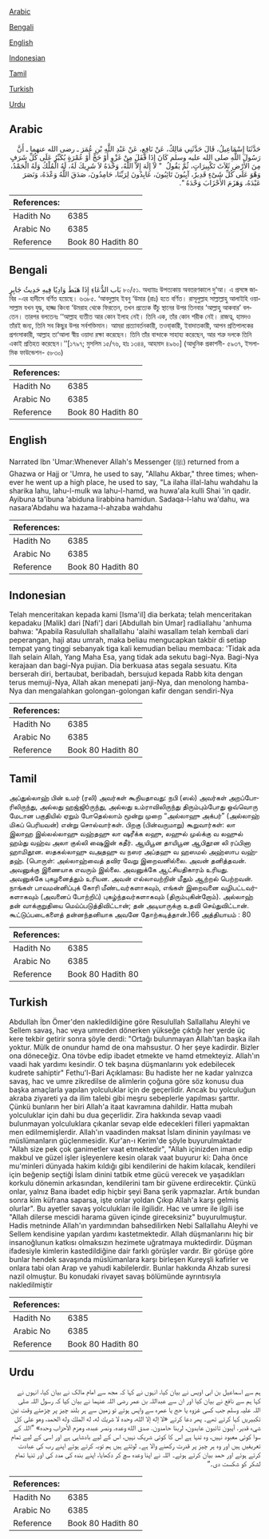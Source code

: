 [Arabic](#arabic)

[Bengali](#bengali)

[English](#english)

[Indonesian](#indonesian)

[Tamil](#tamil)

[Turkish](#turkish)

[Urdu](#urdu)

## Arabic


<div dir="rtl" lang="ar" style={{fontSize:'larger',backgroundColor:'#f8f9fa',padding:20}}>
حَدَّثَنَا إِسْمَاعِيلُ، قَالَ حَدَّثَنِي مَالِكٌ، عَنْ نَافِعٍ، عَنْ عَبْدِ اللَّهِ بْنِ عُمَرَ ـ رضى الله عنهما ـ أَنَّ رَسُولَ اللَّهِ صلى الله عليه وسلم كَانَ إِذَا قَفَلَ مِنْ غَزْوٍ أَوْ حَجٍّ أَوْ عُمْرَةٍ يُكَبِّرُ عَلَى كُلِّ شَرَفٍ مِنَ الأَرْضِ ثَلاَثَ تَكْبِيرَاتٍ، ثُمَّ يَقُولُ ‏ "‏ لاَ إِلَهَ إِلاَّ اللَّهُ، وَحْدَهُ لاَ شَرِيكَ لَهُ، لَهُ الْمُلْكُ وَلَهُ الْحَمْدُ، وَهْوَ عَلَى كُلِّ شَىْءٍ قَدِيرٌ، آيِبُونَ تَائِبُونَ، عَابِدُونَ لِرَبِّنَا، حَامِدُونَ، صَدَقَ اللَّهُ وَعْدَهُ، وَنَصَرَ عَبْدَهُ، وَهَزَمَ الأَحْزَابَ وَحْدَهُ ‏"‏‏.‏
</div>
<div style={{backgroundColor:'#f8f9fa',padding:20, marginBottom: 10}}><table> <thead> <tr> <th>References:</th> <th></th> </tr> </thead> <tbody><tr><td>Hadith No</td><td>6385</td></tr><tr><td>Arabic No</td><td>6385</td></tr><tr><td>Reference</td><td>Book 80 Hadith 80</td></tr></tbody></table></div>

## Bengali


<div dir="ltr" lang="bn" style={{fontSize:'larger',backgroundColor:'#f8f9fa',padding:20}}>
بَاب الدُّعَاءِ إِذَا هَبَطَ وَادِيًا فِيهِ حَدِيثُ جَابِرٍ ৮০/৫১. অধ্যায়ঃ উপত্যকায় অবতরণকালে দু‘আ। এ প্রসঙ্গে জাবির -এর হাদীসে বর্ণিত হয়েছে। ৬৩৮৫. ‘আবদুল্লাহ ইবনু ‘উমার (রাঃ) হতে বর্ণিত। রাসূলুল্লাহ সাল্লাল্লাহু আলাইহি ওয়াসাল্লাম যখন যুদ্ধ, হাজ্জ কিংবা ‘উমরাহ থেকে ফিরতেন, তখন প্রত্যেক উঁচু স্থানের উপর তিনবার ‘আল্লাহু আকবার’ বলতেন। তারপর বলতেনঃ ‘‘আল্লাহ ব্যতীত আর কোন ইলাহ নেই। তিনি এক, তাঁর কোন শরীক নেই। রাজত্ব, হামদও তাঁরই জন্য, তিনি সব কিছুর উপর সর্বশক্তিমান। আমরা প্রত্যাবর্তনকারী, তওবা্কারী, ইবাদাতকারী, আপন প্রতিপালকের প্রশংসাকারী, আল্লাহ তা‘আলা স্বীয় ওয়াদা রক্ষা করেছেন। তিনি তাঁর বান্দাকে সাহায্য করেছেন, আর শত্রু দলকে তিনি একাই প্রতিহত করেছেন।’’[১৭৯৭; মুসলিম ১৫/৭৬, হাঃ ১৩৪৪, আহমাদ ৪৯৬০] (আধুনিক প্রকাশনী- ৫৯৩৭, ইসলামিক ফাউন্ডেশন- ৫৮৩০)
</div>
<div style={{backgroundColor:'#f8f9fa',padding:20, marginBottom: 10}}><table> <thead> <tr> <th>References:</th> <th></th> </tr> </thead> <tbody><tr><td>Hadith No</td><td>6385</td></tr><tr><td>Arabic No</td><td>6385</td></tr><tr><td>Reference</td><td>Book 80 Hadith 80</td></tr></tbody></table></div>

## English


<div dir="ltr" lang="en" style={{fontSize:'larger',backgroundColor:'#f8f9fa',padding:20}}>
Narrated Ibn 'Umar:Whenever Allah's Messenger (ﷺ) returned from a Ghazwa or Hajj or 'Umra, he used to say, "Allahu Akbar," three times; whenever he went up a high place, he used to say, "La ilaha illal-lahu wahdahu la sharika lahu, lahu-l-mulk wa lahu-l-hamd, wa huwa'ala kulli Shai 'in qadir. Ayibuna ta'ibuna 'abiduna lirabbina hamidun. Sadaqa-l-lahu wa'dahu, wa nasara'Abdahu wa hazama-l-ahzaba wahdahu
</div>
<div style={{backgroundColor:'#f8f9fa',padding:20, marginBottom: 10}}><table> <thead> <tr> <th>References:</th> <th></th> </tr> </thead> <tbody><tr><td>Hadith No</td><td>6385</td></tr><tr><td>Arabic No</td><td>6385</td></tr><tr><td>Reference</td><td>Book 80 Hadith 80</td></tr></tbody></table></div>

## Indonesian


<div dir="ltr" lang="id" style={{fontSize:'larger',backgroundColor:'#f8f9fa',padding:20}}>
Telah menceritakan kepada kami [Isma'il] dia berkata; telah menceritakan kepadaku [Malik] dari [Nafi'] dari [Abdullah bin Umar] radliallahu 'anhuma bahwa: "Apabila Rasulullah shallallahu 'alaihi wasallam telah kembali dari peperangan, haji atau umrah, maka beliau mengucapkan takbir di setiap tempat yang tinggi sebanyak tiga kali kemudian beliau membaca: 'Tidak ada Ilah selain Allah, Yang Maha Esa, yang tidak ada sekutu bagi-Nya. Bagi-Nya kerajaan dan bagi-Nya pujian. Dia berkuasa atas segala sesuatu. Kita berserah diri, bertaubat, beribadah, bersujud kepada Rabb kita dengan terus memuji-Nya, Allah akan menepati janji-Nya, dan menolong hamba-Nya dan mengalahkan golongan-golongan kafir dengan sendiri-Nya
</div>
<div style={{backgroundColor:'#f8f9fa',padding:20, marginBottom: 10}}><table> <thead> <tr> <th>References:</th> <th></th> </tr> </thead> <tbody><tr><td>Hadith No</td><td>6385</td></tr><tr><td>Arabic No</td><td>6385</td></tr><tr><td>Reference</td><td>Book 80 Hadith 80</td></tr></tbody></table></div>

## Tamil


<div dir="ltr" lang="ta" style={{fontSize:'larger',backgroundColor:'#f8f9fa',padding:20}}>
அப்துல்லாஹ் பின் உமர் (ரலி) அவர்கள் கூறியதாவது: நபி (ஸல்) அவர்கள் அறப்போரிலிருந்து, அல்லது ஹஜ்ஜிóருந்து, அல்லது உம்ராவிலிருந்து திரும்பும்போது ஒவ்வொரு மேடான பகுதியில் ஏறும் போதெல்லாம் மூன்று முறை “அல்லாஹு அக்பர்” (அல்லாஹ் மிகப் பெரியவன்) என்று சொல்வார்கள். பிறகு (பின்வருமாறு) கூறுவார்கள்: லா இலாஹ இல்லல்லாஹு வஹ்தஹு லா ஷரீக்க லஹு, லஹுல் முல்க்கு வ லஹுல் ஹம்து வஹ்வ அலா குல்லி ஷைஇன் கதீர். ஆயிபூன தாயிபூன ஆபிதூன லி ரப்பினா ஹாமிதூன. ஸதகல்லாஹு வஅதஹு வ நஸர அப்தஹு வ ஹஸமல் அஹ்ஸாப வஹ்தஹ். (பொருள்: அல்லாஹ்வைத் தவிர வேறு இறைவனில்லை. அவன் தனித்தவன். அவனுக்கு இணையாக எவரும் இல்லை. அவனுக்கே ஆட்சியதிகாரம் உரியது. அவனுக்கே புகழனைத்தும் உரியன. அவன் எல்லாவற்றின் மீதும் ஆற்றல் பெற்றவன். நாங்கள் பாவமன்னிப்புக் கோரி மீண்டவர்களாகவும், எங்கள் இறைவனை வழிபட்டவர்களாகவும் (அவனைப் போற்றிப்) புகழ்ந்தவர்களாகவும் (திரும்புகின்றோம்). அல்லாஹ் தன் வாக்குறுதியை மெய்ப்படுத்திவிட்டான்; தன் அடியாருக்கு உதவி செய்துவிட்டான். கூட்டுப்படைகளைத் தன்னந்தனியாக அவனே தோற்கடித்தான்.)66 அத்தியாயம் : 80
</div>
<div style={{backgroundColor:'#f8f9fa',padding:20, marginBottom: 10}}><table> <thead> <tr> <th>References:</th> <th></th> </tr> </thead> <tbody><tr><td>Hadith No</td><td>6385</td></tr><tr><td>Arabic No</td><td>6385</td></tr><tr><td>Reference</td><td>Book 80 Hadith 80</td></tr></tbody></table></div>

## Turkish


<div dir="ltr" lang="tr" style={{fontSize:'larger',backgroundColor:'#f8f9fa',padding:20}}>
Abdullah İbn Ömer'den nakledildiğine göre Resulullah Sallallahu Aleyhi ve Sellem savaş, hac veya umreden dönerken yükseğe çıktığı her yerde üç kere tekbir getirir sonra şöyle derdi: "Ortağı bulunmayan Allah'tan başka ilah yoktur. Mülk de onundur hamd de ona mahsustur. O her şeye kadirdir. Bizler ona döneceğiz. Ona tövbe edip ibadet etmekte ve hamd etmekteyiz. Allah'ın vaadi hak yardımı kesindir. O tek başına düşmanlarını yok edebilecek kudrete sahiptir" Fethu'l-Bari Açıklaması: Bu hadiste her ne kadar yalnızca savaş, hac ve umre zikredilse de alimlerin çoğuna göre söz konusu dua başka amaçlarla yapılan yolculuklar için de geçerlidir. Ancak bu yolculuğun akraba ziyareti ya da ilim talebi gibi meşru sebeplerle yapılması şarttır. Çünkü bunların her biri Allah'a itaat kavramına dahildir. Hatta mubah yolculuklar için dahi bu dua geçerlidir. Zira hakkında sevap vaadi bulunmayan yolculuklara çıkanlar sevap elde edecekleri filleri yapmaktan men edilmemişlerdir. Allah'ın vaadinden maksat İslam dininin yayılması ve müslümanların güçlenmesidir. Kur'an-ı Kerim'de şöyle buyurulmaktadır "Allah size pek çok ganimetler vaat etmektedir", "Allah içinizden iman edip makbul ve güzel işler işleyenlere kesin olarak vaat buyurur ki: Daha önce mu'minleri dünyada hakim kıldığı gibi kendilerini de hakim kılacak, kendileri için beğenip seçtiği İslam dinini tatbik etme gücü verecek ve yaşadıkları korkulu dönemin arkasından, kendilerini tam bir güvene erdirecektir. Çünkü onlar, yalnız Bana ibadet edip hiçbir şeyi Bana şerik yapmazlar. Artık bundan sonra kim küfrana saparsa, işte onlar yoldan Çıkıp Allah'a karşı gelmiş olurlar". Bu ayetler savaş yolculukları ile ilgilidir. Hac ve umre ile ilgili ise "Allah dilerse mescidi harama güven içinde gireceksiniz" buyurulmuştur. Hadis metninde Allah'ın yardımından bahsedilirken Nebi Sallallahu Aleyhi ve Sellem kendisine yapılan yardımı kastetmektedir. Allah düşmanlarını hiç bir insanoğlunun katkısı olmaksızın hezimete uğratmaya muktedirdir. Düşman ifadesiyle kimlerin kastedildiğine dair farklı görüşler vardır. Bir görüşe göre bunlar hendek savaşında müslümanlara karşı birleşen Kureyşli kafirler ve onlara tabi olan Arap ve yahudi kabilelerdir. Bunlar hakkında Ahzab suresi nazil olmuştur. Bu konudaki rivayet savaş bölümünde ayrıntısıyla nakledilmiştir
</div>
<div style={{backgroundColor:'#f8f9fa',padding:20, marginBottom: 10}}><table> <thead> <tr> <th>References:</th> <th></th> </tr> </thead> <tbody><tr><td>Hadith No</td><td>6385</td></tr><tr><td>Arabic No</td><td>6385</td></tr><tr><td>Reference</td><td>Book 80 Hadith 80</td></tr></tbody></table></div>

## Urdu


<div dir="rtl" lang="ur" style={{fontSize:'larger',backgroundColor:'#f8f9fa',padding:20}}>
ہم سے اسماعیل بن ابی اویس نے بیان کیا، انہوں نے کہا کہ مجھ سے امام مالک نے بیان کیا، انہوں نے کہا ہم سے نافع نے بیان کیا اور ان سے عبداللہ بن عمر رضی اللہ عنہما نے بیان کیا کہ رسول اللہ صلی اللہ علیہ وسلم جب کسی غزوہ یا حج یا عمرہ سے واپس ہوتے تو زمین سے ہر بلند چیز پر چڑھتے وقت تین تکبیریں کہا کرتے تھے۔ پھر دعا کرتے «لا إله إلا الله،‏‏‏‏ وحده لا شريك له،‏‏‏‏ له الملك وله الحمد،‏‏‏‏ وهو على كل شيء قدير. آيبون تائبون عابدون،‏‏‏‏ لربنا حامدون. صدق الله وعده. ونصر عبده،‏‏‏‏ وهزم الأحزاب وحده» ”اللہ کے سوا کوئی معبود نہیں، وہ تنہا ہے اس کا کوئی شریک نہیں، اس کے لیے بادشاہی ہے اور اسی کے لیے تمام تعریفیں ہیں اور وہ ہر چیز پر قدرت رکھنے والا ہے۔ لوٹتے ہیں ہم توبہ کرتے ہوئے اپنے رب کی عبادت کرتے ہوئے اور حمد بیان کرتے ہوئے۔ اللہ نے اپنا وعدہ سچ کر دکھایا، اپنے بندہ کی مدد کی اور تنہا تمام لشکر کو شکست دی۔“
</div>
<div style={{backgroundColor:'#f8f9fa',padding:20, marginBottom: 10}}><table> <thead> <tr> <th>References:</th> <th></th> </tr> </thead> <tbody><tr><td>Hadith No</td><td>6385</td></tr><tr><td>Arabic No</td><td>6385</td></tr><tr><td>Reference</td><td>Book 80 Hadith 80</td></tr></tbody></table></div>